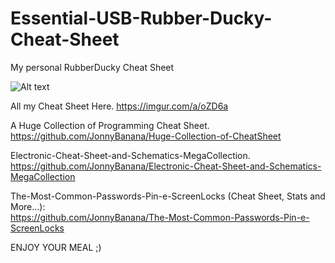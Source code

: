 # Essential-USB-Rubber-Ducky-Cheat-Sheet
My personal RubberDucky Cheat Sheet

![Alt text](https://i.imgur.com/nLn3BZS.png "My personal RubberDucky Cheat Sheet JonnyBanana")


All my Cheat Sheet Here.
https://imgur.com/a/oZD6a 

A Huge Collection of Programming Cheat Sheet.
https://github.com/JonnyBanana/Huge-Collection-of-CheatSheet 

Electronic-Cheat-Sheet-and-Schematics-MegaCollection.
https://github.com/JonnyBanana/Electronic-Cheat-Sheet-and-Schematics-MegaCollection 

The-Most-Common-Passwords-Pin-e-ScreenLocks (Cheat Sheet, Stats and More...):
</BR>
https://github.com/JonnyBanana/The-Most-Common-Passwords-Pin-e-ScreenLocks 

ENJOY YOUR MEAL ;)



